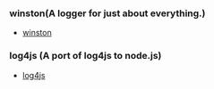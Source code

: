 ### winston(A logger for just about everything.)

- [winston](https://github.com/winstonjs/winston)

### log4js (A port of log4js to node.js)

- [log4js](https://github.com/log4js-node/log4js-node)

